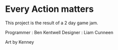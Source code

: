 # Every Action matters
 This project is the result of a 2 day game jam. 

 Programmer : Ben Kentwell
 Designer : Liam Cunneen

 Art by Kenney
